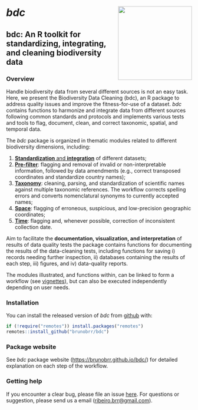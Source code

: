 
<!-- README.md is generated from README.Rmd. Please edit that file -->

# ***bdc*** <a href='https://github.com/brunobrr/bdc'><img src="https://raw.githubusercontent.com/brunobrr/bdc/master/man/figures/logo.png" align="right" height="200"/></a>

## bdc: An R toolkit for standardizing, integrating, and cleaning biodiversity data

<!-- badges: start -->
<!-- badges: end -->

### Overview

Handle biodiversity data from several different sources is not an easy
task. Here, we present the Biodiversity Data Cleaning (bdc), an R
package to address quality issues and improve the fitness-for-use of a
dataset. *bdc* contains functions to harmonize and integrate data from
different sources following common standards and protocols and
implements various tests and tools to flag, document, clean, and correct
taxonomic, spatial, and temporal data.

The *bdc* package is organized in thematic modules related to different
biodiversity dimensions, including:

1.  [**Standardization** and
    **integration**](https://brunobrr.github.io/bdc/articles/00_integrate_datasets.html)
    of different datasets;
2.  [**Pre-filter**](https://brunobrr.github.io/bdc/articles/01_☺prefilter.html):
    flagging and removal of invalid or non-interpretable information,
    followed by data amendments (e.g., correct transposed coordinates
    and standardize country names);
3.  [**Taxonomy**](https://brunobrr.github.io/bdc/articles/02_taxonomy.html):
    cleaning, parsing, and standardization of scientific names against
    multiple taxonomic references. The workflow corrects spelling errors
    and converts nomenclatural synonyms to currently accepted names;
4.  [**Space**](https://brunobrr.github.io/bdc/articles/03_space.html):
    flagging of erroneous, suspicious, and low-precision geographic
    coordinates;
5.  [**Time**](https://brunobrr.github.io/bdc/articles/04_time.html):
    flagging and, whenever possible, correction of inconsistent
    collection date.

Aim to facilitate the **documentation, visualization, and
interpretation** of results of data quality tests the package contains
functions for documenting the results of the data-cleaning tests,
including functions for saving i) records needing further inspection,
ii) databases containing the results of each step, iii) figures, and iv)
data-quality reports.

The modules illustrated, and functions within, can be linked to form a
workflow (see [vignettes](https://brunobrr.github.io/bdc/)), but can
also be executed independently depending on user needs.

### Installation

You can install the released version of *bdc* from
[github](https://github.com/brunobrr/bdc) with:

``` r
if (!require("remotes")) install.packages("remotes")
remotes::install_github("brunobrr/bdc")
```

### Package website

See *bdc* package website (<https://brunobrr.github.io/bdc/>) for
detailed explanation on each step of the workflow.

### Getting help

If you encounter a clear bug, please file an issue
[here](https://github.com/brunobrr/bdc/issues). For questions or
suggestion, please send us a email (ribeiro.brr@gmail.com).

